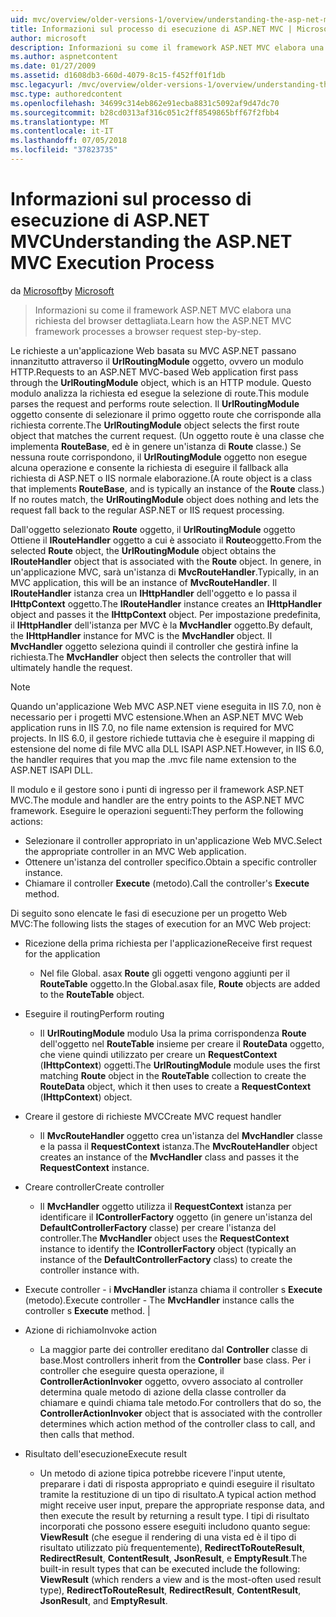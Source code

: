 ```yaml
---
uid: mvc/overview/older-versions-1/overview/understanding-the-asp-net-mvc-execution-process
title: Informazioni sul processo di esecuzione di ASP.NET MVC | Microsoft Docs
author: microsoft
description: Informazioni su come il framework ASP.NET MVC elabora una richiesta del browser dettagliata.
ms.author: aspnetcontent
ms.date: 01/27/2009
ms.assetid: d1608db3-660d-4079-8c15-f452ff01f1db
msc.legacyurl: /mvc/overview/older-versions-1/overview/understanding-the-asp-net-mvc-execution-process
msc.type: authoredcontent
ms.openlocfilehash: 34699c314eb862e91ecba8831c5092af9d47dc70
ms.sourcegitcommit: b28cd0313af316c051c2ff8549865bff67f2fbb4
ms.translationtype: MT
ms.contentlocale: it-IT
ms.lasthandoff: 07/05/2018
ms.locfileid: "37823735"
---
```

<a name="understanding-the-aspnet-mvc-execution-process"></a><span data-ttu-id="9efc7-103">Informazioni sul processo di esecuzione di ASP.NET MVC</span><span class="sxs-lookup"><span data-stu-id="9efc7-103">Understanding the ASP.NET MVC Execution Process</span></span>
====================
<span data-ttu-id="9efc7-104">da [Microsoft](https://github.com/microsoft)</span><span class="sxs-lookup"><span data-stu-id="9efc7-104">by [Microsoft](https://github.com/microsoft)</span></span>

> <span data-ttu-id="9efc7-105">Informazioni su come il framework ASP.NET MVC elabora una richiesta del browser dettagliata.</span><span class="sxs-lookup"><span data-stu-id="9efc7-105">Learn how the ASP.NET MVC framework processes a browser request step-by-step.</span></span>


<span data-ttu-id="9efc7-106">Le richieste a un'applicazione Web basata su MVC ASP.NET passano innanzitutto attraverso il **UrlRoutingModule** oggetto, ovvero un modulo HTTP.</span><span class="sxs-lookup"><span data-stu-id="9efc7-106">Requests to an ASP.NET MVC-based Web application first pass through the **UrlRoutingModule** object, which is an HTTP module.</span></span> <span data-ttu-id="9efc7-107">Questo modulo analizza la richiesta ed esegue la selezione di route.</span><span class="sxs-lookup"><span data-stu-id="9efc7-107">This module parses the request and performs route selection.</span></span> <span data-ttu-id="9efc7-108">Il **UrlRoutingModule** oggetto consente di selezionare il primo oggetto route che corrisponde alla richiesta corrente.</span><span class="sxs-lookup"><span data-stu-id="9efc7-108">The **UrlRoutingModule** object selects the first route object that matches the current request.</span></span> <span data-ttu-id="9efc7-109">(Un oggetto route è una classe che implementa **RouteBase**, ed è in genere un'istanza di **Route** classe.) Se nessuna route corrispondono, il **UrlRoutingModule** oggetto non esegue alcuna operazione e consente la richiesta di eseguire il fallback alla richiesta di ASP.NET o IIS normale elaborazione.</span><span class="sxs-lookup"><span data-stu-id="9efc7-109">(A route object is a class that implements **RouteBase**, and is typically an instance of the **Route** class.) If no routes match, the **UrlRoutingModule** object does nothing and lets the request fall back to the regular ASP.NET or IIS request processing.</span></span>

<span data-ttu-id="9efc7-110">Dall'oggetto selezionato **Route** oggetto, il **UrlRoutingModule** oggetto Ottiene il **IRouteHandler** oggetto a cui è associato il **Route**oggetto.</span><span class="sxs-lookup"><span data-stu-id="9efc7-110">From the selected **Route** object, the **UrlRoutingModule** object obtains the **IRouteHandler** object that is associated with the **Route** object.</span></span> <span data-ttu-id="9efc7-111">In genere, in un'applicazione MVC, sarà un'istanza di **MvcRouteHandler**.</span><span class="sxs-lookup"><span data-stu-id="9efc7-111">Typically, in an MVC application, this will be an instance of **MvcRouteHandler**.</span></span> <span data-ttu-id="9efc7-112">Il **IRouteHandler** istanza crea un **IHttpHandler** dell'oggetto e lo passa il **IHttpContext** oggetto.</span><span class="sxs-lookup"><span data-stu-id="9efc7-112">The **IRouteHandler** instance creates an **IHttpHandler** object and passes it the **IHttpContext** object.</span></span> <span data-ttu-id="9efc7-113">Per impostazione predefinita, il **IHttpHandler** dell'istanza per MVC è la **MvcHandler** oggetto.</span><span class="sxs-lookup"><span data-stu-id="9efc7-113">By default, the **IHttpHandler** instance for MVC is the **MvcHandler** object.</span></span> <span data-ttu-id="9efc7-114">Il **MvcHandler** oggetto seleziona quindi il controller che gestirà infine la richiesta.</span><span class="sxs-lookup"><span data-stu-id="9efc7-114">The **MvcHandler** object then selects the controller that will ultimately handle the request.</span></span>

> [!NOTE]
> <span data-ttu-id="9efc7-115">Quando un'applicazione Web MVC ASP.NET viene eseguita in IIS 7.0, non è necessario per i progetti MVC estensione.</span><span class="sxs-lookup"><span data-stu-id="9efc7-115">When an ASP.NET MVC Web application runs in IIS 7.0, no file name extension is required for MVC projects.</span></span> <span data-ttu-id="9efc7-116">In IIS 6.0, il gestore richiede tuttavia che è eseguire il mapping di estensione del nome di file MVC alla DLL ISAPI ASP.NET.</span><span class="sxs-lookup"><span data-stu-id="9efc7-116">However, in IIS 6.0, the handler requires that you map the .mvc file name extension to the ASP.NET ISAPI DLL.</span></span>


<span data-ttu-id="9efc7-117">Il modulo e il gestore sono i punti di ingresso per il framework ASP.NET MVC.</span><span class="sxs-lookup"><span data-stu-id="9efc7-117">The module and handler are the entry points to the ASP.NET MVC framework.</span></span> <span data-ttu-id="9efc7-118">Eseguire le operazioni seguenti:</span><span class="sxs-lookup"><span data-stu-id="9efc7-118">They perform the following actions:</span></span>

- <span data-ttu-id="9efc7-119">Selezionare il controller appropriato in un'applicazione Web MVC.</span><span class="sxs-lookup"><span data-stu-id="9efc7-119">Select the appropriate controller in an MVC Web application.</span></span>
- <span data-ttu-id="9efc7-120">Ottenere un'istanza del controller specifico.</span><span class="sxs-lookup"><span data-stu-id="9efc7-120">Obtain a specific controller instance.</span></span>
- <span data-ttu-id="9efc7-121">Chiamare il controller **Execute** (metodo).</span><span class="sxs-lookup"><span data-stu-id="9efc7-121">Call the controller's **Execute** method.</span></span>

<span data-ttu-id="9efc7-122">Di seguito sono elencate le fasi di esecuzione per un progetto Web MVC:</span><span class="sxs-lookup"><span data-stu-id="9efc7-122">The following lists the stages of execution for an MVC Web project:</span></span>

- <span data-ttu-id="9efc7-123">Ricezione della prima richiesta per l'applicazione</span><span class="sxs-lookup"><span data-stu-id="9efc7-123">Receive first request for the application</span></span> 

    - <span data-ttu-id="9efc7-124">Nel file Global. asax **Route** gli oggetti vengono aggiunti per il **RouteTable** oggetto.</span><span class="sxs-lookup"><span data-stu-id="9efc7-124">In the Global.asax file, **Route** objects are added to the **RouteTable** object.</span></span>
- <span data-ttu-id="9efc7-125">Eseguire il routing</span><span class="sxs-lookup"><span data-stu-id="9efc7-125">Perform routing</span></span> 

    - <span data-ttu-id="9efc7-126">Il **UrlRoutingModule** modulo Usa la prima corrispondenza **Route** dell'oggetto nel **RouteTable** insieme per creare il **RouteData** oggetto, che viene quindi utilizzato per creare un **RequestContext** (**IHttpContext**) oggetti.</span><span class="sxs-lookup"><span data-stu-id="9efc7-126">The **UrlRoutingModule** module uses the first matching **Route** object in the **RouteTable** collection to create the **RouteData** object, which it then uses to create a **RequestContext** (**IHttpContext**) object.</span></span>
- <span data-ttu-id="9efc7-127">Creare il gestore di richieste MVC</span><span class="sxs-lookup"><span data-stu-id="9efc7-127">Create MVC request handler</span></span> 

    - <span data-ttu-id="9efc7-128">Il **MvcRouteHandler** oggetto crea un'istanza del **MvcHandler** classe e la passa il **RequestContext** istanza.</span><span class="sxs-lookup"><span data-stu-id="9efc7-128">The **MvcRouteHandler** object creates an instance of the **MvcHandler** class and passes it the **RequestContext** instance.</span></span>
- <span data-ttu-id="9efc7-129">Creare controller</span><span class="sxs-lookup"><span data-stu-id="9efc7-129">Create controller</span></span> 

    - <span data-ttu-id="9efc7-130">Il **MvcHandler** oggetto utilizza il **RequestContext** istanza per identificare il **IControllerFactory** oggetto (in genere un'istanza del  **DefaultControllerFactory** classe) per creare l'istanza del controller.</span><span class="sxs-lookup"><span data-stu-id="9efc7-130">The **MvcHandler** object uses the **RequestContext** instance to identify the **IControllerFactory** object (typically an instance of the **DefaultControllerFactory** class) to create the controller instance with.</span></span>
- <span data-ttu-id="9efc7-131">Execute controller - i **MvcHandler** istanza chiama il controller s **Execute** (metodo).</span><span class="sxs-lookup"><span data-stu-id="9efc7-131">Execute controller - The **MvcHandler** instance calls the controller s **Execute** method.</span></span> |
- <span data-ttu-id="9efc7-132">Azione di richiamo</span><span class="sxs-lookup"><span data-stu-id="9efc7-132">Invoke action</span></span> 

    - <span data-ttu-id="9efc7-133">La maggior parte dei controller ereditano dal **Controller** classe di base.</span><span class="sxs-lookup"><span data-stu-id="9efc7-133">Most controllers inherit from the **Controller** base class.</span></span> <span data-ttu-id="9efc7-134">Per i controller che eseguire questa operazione, il **ControllerActionInvoker** oggetto, ovvero associato al controller determina quale metodo di azione della classe controller da chiamare e quindi chiama tale metodo.</span><span class="sxs-lookup"><span data-stu-id="9efc7-134">For controllers that do so, the **ControllerActionInvoker** object that is associated with the controller determines which action method of the controller class to call, and then calls that method.</span></span>
- <span data-ttu-id="9efc7-135">Risultato dell'esecuzione</span><span class="sxs-lookup"><span data-stu-id="9efc7-135">Execute result</span></span> 

    - <span data-ttu-id="9efc7-136">Un metodo di azione tipica potrebbe ricevere l'input utente, preparare i dati di risposta appropriato e quindi eseguire il risultato tramite la restituzione di un tipo di risultato.</span><span class="sxs-lookup"><span data-stu-id="9efc7-136">A typical action method might receive user input, prepare the appropriate response data, and then execute the result by returning a result type.</span></span> <span data-ttu-id="9efc7-137">I tipi di risultato incorporati che possono essere eseguiti includono quanto segue: **ViewResult** (che esegue il rendering di una vista ed è il tipo di risultato utilizzato più frequentemente), **RedirectToRouteResult**,  **RedirectResult**, **ContentResult**, **JsonResult**, e **EmptyResult**.</span><span class="sxs-lookup"><span data-stu-id="9efc7-137">The built-in result types that can be executed include the following: **ViewResult** (which renders a view and is the most-often used result type), **RedirectToRouteResult**, **RedirectResult**, **ContentResult**, **JsonResult**, and **EmptyResult**.</span></span>
